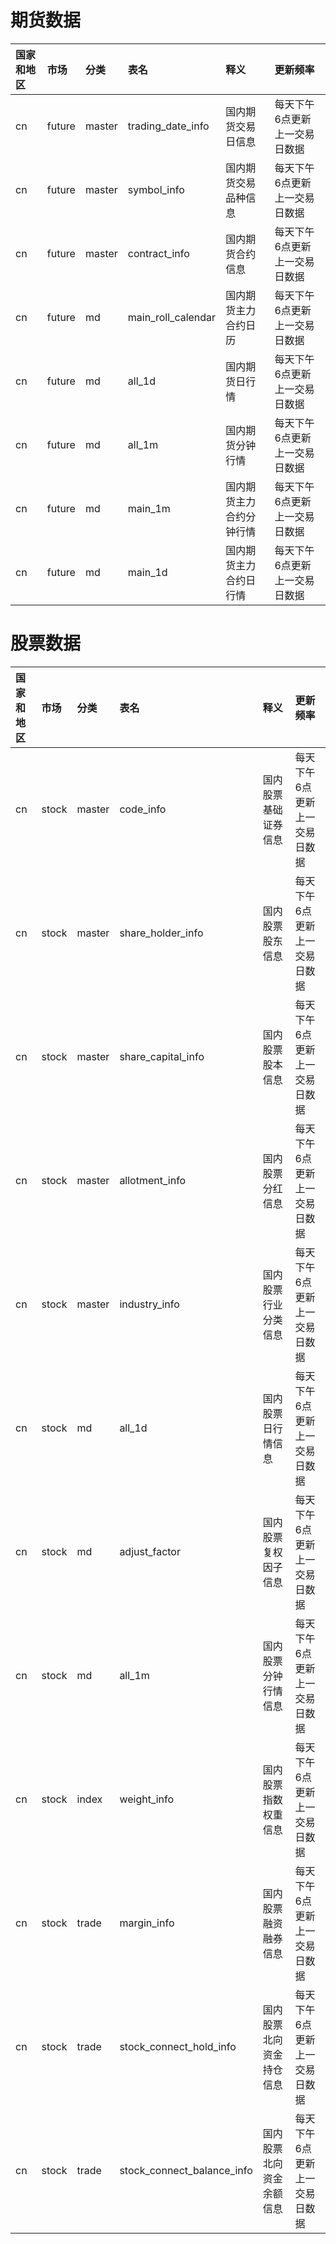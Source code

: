 # 期货数据
| 国家和地区 | 市场   | 分类   | 表名               | 释义                     | 更新频率                      |
| :--------- | :----- | :----- | :----------------- | :----------------------- | :---------------------------- |
| cn         | future | master | trading_date_info  | 国内期货交易日信息       | 每天下午6点更新上一交易日数据 |
| cn         | future | master | symbol_info        | 国内期货交易品种信息     | 每天下午6点更新上一交易日数据 |
| cn         | future | master | contract_info      | 国内期货合约信息         | 每天下午6点更新上一交易日数据 |
| cn         | future | md     | main_roll_calendar | 国内期货主力合约日历     | 每天下午6点更新上一交易日数据 |
| cn         | future | md     | all_1d             | 国内期货日行情           | 每天下午6点更新上一交易日数据 |
| cn         | future | md     | all_1m             | 国内期货分钟行情         | 每天下午6点更新上一交易日数据 |
| cn         | future | md     | main_1m            | 国内期货主力合约分钟行情 | 每天下午6点更新上一交易日数据 |
| cn         | future | md     | main_1d            | 国内期货主力合约日行情   | 每天下午6点更新上一交易日数据 |

# 股票数据

| 国家和地区 | 市场  | 分类   | 表名                       | 释义                     | 更新频率                      |
| :--------- | :---- | :----- | :------------------------- | :----------------------- | :---------------------------- |
| cn         | stock | master | code_info                  | 国内股票基础证券信息     | 每天下午6点更新上一交易日数据 |
| cn         | stock | master | share_holder_info          | 国内股票股东信息         | 每天下午6点更新上一交易日数据 |
| cn         | stock | master | share_capital_info         | 国内股票股本信息         | 每天下午6点更新上一交易日数据 |
| cn         | stock | master | allotment_info             | 国内股票分红信息         | 每天下午6点更新上一交易日数据 |
| cn         | stock | master | industry_info              | 国内股票行业分类信息     | 每天下午6点更新上一交易日数据 |
| cn         | stock | md     | all_1d                     | 国内股票日行情信息       | 每天下午6点更新上一交易日数据 |
| cn         | stock | md     | adjust_factor              | 国内股票复权因子信息     | 每天下午6点更新上一交易日数据 |
| cn         | stock | md     | all_1m                     | 国内股票分钟行情信息     | 每天下午6点更新上一交易日数据 |
| cn         | stock | index  | weight_info                | 国内股票指数权重信息     | 每天下午6点更新上一交易日数据 |
| cn         | stock | trade  | margin_info                | 国内股票融资融券信息     | 每天下午6点更新上一交易日数据 |
| cn         | stock | trade  | stock_connect_hold_info    | 国内股票北向资金持仓信息 | 每天下午6点更新上一交易日数据 |
| cn         | stock | trade  | stock_connect_balance_info | 国内股票北向资金余额信息 | 每天下午6点更新上一交易日数据 |